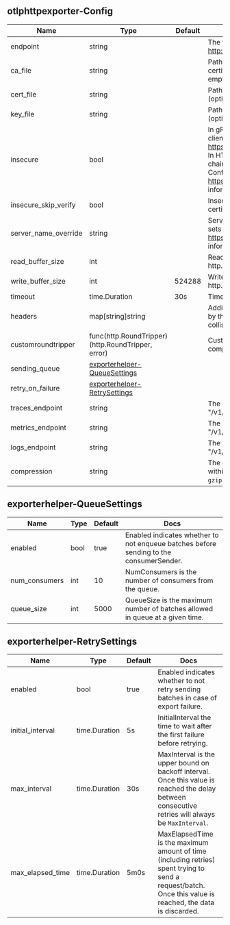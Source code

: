 ## otlphttpexporter-Config

| Name | Type | Default | Docs |
| ---- | ---- | ------- | ---- |
| endpoint |string| <no value> | The target URL to send data to (e.g.: http://some.url:9411/v1/traces).  |
| ca_file |string| <no value> | Path to the CA cert. For a client this verifies the server certificate. For a server this verifies client certificates. If empty uses system root CA. (optional)  |
| cert_file |string| <no value> | Path to the TLS cert to use for TLS required connections. (optional)  |
| key_file |string| <no value> | Path to the TLS key to use for TLS required connections. (optional)  |
| insecure |bool| <no value> | In gRPC when set to true, this is used to disable the client transport security. See https://godoc.org/google.golang.org/grpc#WithInsecure. In HTTP, this disables verifying the server's certificate chain and host name (InsecureSkipVerify in the tls Config). Please refer to https://godoc.org/crypto/tls#Config for more information. (optional, default false)  |
| insecure_skip_verify |bool| <no value> | InsecureSkipVerify will enable TLS but not verify the certificate.  |
| server_name_override |string| <no value> | ServerName requested by client for virtual hosting. This sets the ServerName in the TLSConfig. Please refer to https://godoc.org/crypto/tls#Config for more information. (optional)  |
| read_buffer_size |int| <no value> | ReadBufferSize for HTTP client. See http.Transport.ReadBufferSize.  |
| write_buffer_size |int| 524288 | WriteBufferSize for HTTP client. See http.Transport.WriteBufferSize.  |
| timeout |time.Duration| 30s | Timeout parameter configures `http.Client.Timeout`.  |
| headers |map[string]string| <no value> | Additional headers attached to each HTTP request sent by the client. Existing header values are overwritten if collision happens.  |
| customroundtripper |func(http.RoundTripper) (http.RoundTripper, error)| <no value> | Custom Round Tripper to allow for individual components to intercept HTTP requests  |
| sending_queue |[exporterhelper-QueueSettings](#exporterhelper-QueueSettings)| <no value> |  |
| retry_on_failure |[exporterhelper-RetrySettings](#exporterhelper-RetrySettings)| <no value> |  |
| traces_endpoint |string| <no value> | The URL to send traces to. If omitted the Endpoint + "/v1/traces" will be used.  |
| metrics_endpoint |string| <no value> | The URL to send metrics to. If omitted the Endpoint + "/v1/metrics" will be used.  |
| logs_endpoint |string| <no value> | The URL to send logs to. If omitted the Endpoint + "/v1/logs" will be used.  |
| compression |string| <no value> | The compression key for supported compression types within collector. Currently the only supported mode is `gzip`.  |

## exporterhelper-QueueSettings

| Name | Type | Default | Docs |
| ---- | ---- | ------- | ---- |
| enabled |bool| true | Enabled indicates whether to not enqueue batches before sending to the consumerSender.  |
| num_consumers |int| 10 | NumConsumers is the number of consumers from the queue.  |
| queue_size |int| 5000 | QueueSize is the maximum number of batches allowed in queue at a given time.  |

## exporterhelper-RetrySettings

| Name | Type | Default | Docs |
| ---- | ---- | ------- | ---- |
| enabled |bool| true | Enabled indicates whether to not retry sending batches in case of export failure.  |
| initial_interval |time.Duration| 5s | InitialInterval the time to wait after the first failure before retrying.  |
| max_interval |time.Duration| 30s | MaxInterval is the upper bound on backoff interval. Once this value is reached the delay between consecutive retries will always be `MaxInterval`.  |
| max_elapsed_time |time.Duration| 5m0s | MaxElapsedTime is the maximum amount of time (including retries) spent trying to send a request/batch. Once this value is reached, the data is discarded.  |

